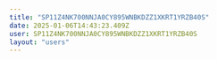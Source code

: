 ```yaml
---
title: "SP11Z4NK700NNJA0CY895WNBKDZZ1XKRT1YRZB40S"
date: 2025-01-06T14:43:23.409Z
user: SP11Z4NK700NNJA0CY895WNBKDZZ1XKRT1YRZB40S
layout: "users"
---
```

    